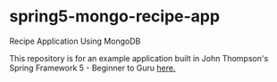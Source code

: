 # spring5-mongo-recipe-app
Recipe Application Using MongoDB

This repository is for an example application built in John Thompson's Spring Framework 5 - Beginner to Guru [here.](http://courses.springframework.guru/p/spring-framework-5-begginer-to-guru/?product_id=363173)


